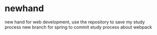 # newhand
new hand for web development, use the repository to save my study process 
new branch for spring to commit study process about webpack
